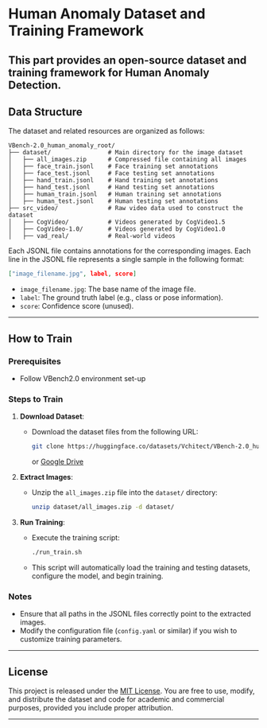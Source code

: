 # Human Anomaly Dataset and Training Framework

This part provides an open-source dataset and training framework for Human Anomaly Detection.
---

## Data Structure

The dataset and related resources are organized as follows:

```
VBench-2.0_human_anomaly_root/
├── dataset/                # Main directory for the image dataset
│   ├── all_images.zip      # Compressed file containing all images
│   ├── face_train.jsonl    # Face training set annotations
│   ├── face_test.jsonl     # Face testing set annotations
│   ├── hand_train.jsonl    # Hand training set annotations
│   ├── hand_test.jsonl     # Hand testing set annotations
│   ├── human_train.jsonl   # Human training set annotations
│   ├── human_test.jsonl    # Human testing set annotations
├── src_video/              # Raw video data used to construct the dataset
│   ├── CogVideo/           # Videos generated by CogVideo1.5
│   ├── CogVideo-1.0/       # Videos generated by CogVideo1.0
│   ├── vad_real/           # Real-world videos
```

Each JSONL file contains annotations for the corresponding images. Each line in the JSONL file represents a single sample in the following format:
```json
["image_filename.jpg", label, score]
```

- `image_filename.jpg`: The base name of the image file.
- `label`: The ground truth label (e.g., class or pose information).
- `score`: Confidence score (unused).

---

## How to Train

### Prerequisites
- Follow VBench2.0 environment set-up

### Steps to Train
1. **Download Dataset**:
   - Download the dataset files from the following URL:
     ```bash
     git clone https://huggingface.co/datasets/Vchitect/VBench-2.0_human_anomaly
     ```
     or [Google Drive](https://drive.google.com/drive/folders/1_NyiLa861EbDQdDp4Lsy4jTzH2ynCiFw?usp=drive_link)

1. **Extract Images**:
   - Unzip the `all_images.zip` file into the `dataset/` directory:
     ```bash
     unzip dataset/all_images.zip -d dataset/
     ```

2. **Run Training**:
   - Execute the training script:
     ```bash
     ./run_train.sh
     ```
   - This script will automatically load the training and testing datasets, configure the model, and begin training.


### Notes
- Ensure that all paths in the JSONL files correctly point to the extracted images.
- Modify the configuration file (`config.yaml` or similar) if you wish to customize training parameters.

---

## License

This project is released under the [MIT License](LICENSE). You are free to use, modify, and distribute the dataset and code for academic and commercial purposes, provided you include proper attribution.

---


